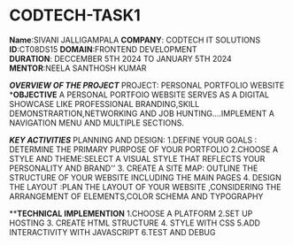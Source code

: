 # CODTECH-TASK1
**Name**:SIVANI JALLIGAMPALA
**COMPANY**: CODTECH IT SOLUTIONS
**ID**:CT08DS15
**DOMAIN**:FRONTEND DEVELOPMENT  
**DURATION**: DECCEMBER 5TH 2024 TO JANUARY 5TH 2024
**MENTOR**:NEELA SANTHOSH KUMAR


***OVERVIEW OF THE PROJECT***
 PROJECT: PERSONAL PORTFOLIO WEBSITE
 ***OBJECTIVE**
 A PERSONAL PORTFOIO WEBSITE SERVES AS A DIGITAL SHOWCASE LIKE PROFESSIONAL BRANDING,SKILL DEMONSTRARTION,NETWORKING AND JOB HUNTING....IMPLEMENT A NAVIGATION MENU AND MULTIPLE SECTIONS.
 
 ***KEY ACTIVITIES***
 PLANNING AND DESIGN:
 1.DEFINE YOUR GOALS : DETERMINE THE PRIMARY PURPOSE OF YOUR PORTFOLIO
 2.CHOOSE A STYLE AND THEME:SELECT A VISUAL STYLE THAT REFLECTS YOUR PERSONALITY AND BRAND''
 3. CREATE A SITE MAP: OUTLINE THE STRUCTURE OF YOUR WEBSITE INCLUDING THE MAIN PAGES
 4. DESIGN THE LAYOUT :PLAN THE LAYOUT OF YOUR WEBSITE ,CONSIDERING THE ARRANGEMENT OF ELEMENTS,COLOR SCHEMA AND TYPOGRAPHY

 ******TECHNICAL IMPLEMENTION****
 1.CHOOSE A PLATFORM
 2.SET UP HOSTING
 3. CREATE HTML STRUCTURE
 4. STYLE WITH CSS
 5.ADD INTERACTIVITY WITH JAVASCRIPT
 6.TEST AND DEBUG

